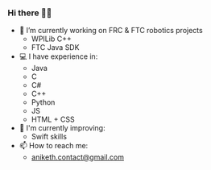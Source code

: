 <!--
### Hi there 👋
**ankthba/ankthba** is a ✨ _special_ ✨ repository because its `README.md` (this file) appears on your GitHub profile.

Here are some ideas to get you started:

- 🔭 I’m currently working on ...
- 🌱 I’m currently learning ...
- 👯 I’m looking to collaborate on ...
- 🤔 I’m looking for help with ...
- 💬 Ask me about ...
- 📫 How to reach me: ...
- 😄 Pronouns: ...
- ⚡ Fun fact: ...
-->

### Hi there ✌🏻
- 🔭 I’m currently working on FRC & FTC robotics projects
  - WPILib C++
  - FTC Java SDK
- 💻 I have experience in:
  -  Java
  -  C
  -  C#
  -  C++
  -  Python
  -  JS
  -  HTML + CSS
- 🌱 I'm currently improving:
  - Swift skills
- 📫 How to reach me:
  - aniketh.contact@gmail.com

